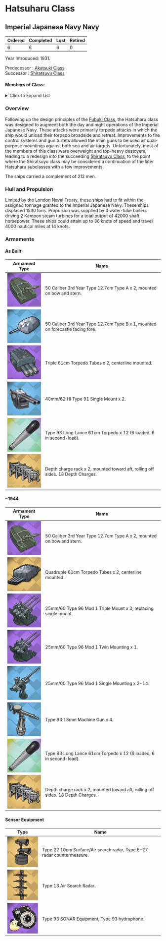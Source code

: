 # Hatsuharu Class
## Imperial Japanese Navy Navy

Ordered | Completed | Lost | Retired
 ------ | ------ | ------ | ------ 
6 | 6 | 6 | 0 <br/>
 
Year Introduced: 1931. <br/>
 
Predecessor : [Akatsuki Class](/History/IJN/AkatsukiClass.md) <br/>
Successor : [Shiratsuyu Class](/History/IJN/ShiratsuyuClass.md) <br/>

#### Members of Class: <br/>

<details>
	<summary>Click to Expand List</summary>
	
Icon | Name | Writing | Tanslation| Present
| ------ | ------ | ------ |  ------ |  ------ |
![Hatsuharu](/Icons/Ship/SakuraEmpire/Hatsuharu.png) | Hatsuharu | 初春、ハツハル | Early Spring | Yes <br/>
![UnknownDD](/Icons/Ship/UnknownDD.png) | Nenohi | 子日、ネノヒ |　Child Day | No <br/>
![Wakaba](/Icons/Ship/SakuraEmpire/Wakaba.png) | Wakaba | 若林、ワカバ | Young Forest | Yes <br/>
![Hatsushimo](/Icons/Ship/SakuraEmpire/Hatsushimo.png) | Hatsushimo | 初霜、ハツシモ | First Frost | Yes <br/>
![Ariake](/Icons/Ship/SakuraEmpire/Ariake.png) | Ariake |　有明、アリアケ | Dawn | Yes <br/>
![Yugure](/Icons/Ship/SakuraEmpire/Yuugure.png) | Yūgure | 夕暮、ユウグレ | Evening | Yes <br/>
</details>

### Overview

Following up the design principles of the [Fubuki Class](/History/IJN/FubukiClass.md), the Hatsuharu class was designed to augment both the day and night operations of the Imperial Japanese Navy. These attacks were primarily torpedo attacks in which the ship would unload their torpedo broadside and retreat. Improvements to fire control systems and gun turrets allowed the main guns to be used as dual-purpose mountings against both sea and air targets. Unfortunately, most of the members of this class were overweight and top-heavy destoyers, leading to a redesign into the succeeding [Shiratsuyu Class](/History/IJN/ShiratsuyuClass.md), to the point where the Shiratsuyu class may be considered a continuation of the later Hatsuharu subclasses with a few improvements.  <br/>

The ships carried a complement of 212 men. <br/>

### Hull and Propulsion

Limited by the London Naval Treaty, these ships had to fit within the assigned tonnage granted to the Imperial Japanese Navy. These ships displaced 1530 tons. Propulsion was supplied by 3 water-tube boilers driving 2 Kampon steam turbines for a total output of 42000 shaft horsepower. These ships could attain up to 36 knots of speed and travel 4000 nautical miles at 14 knots.

### Armaments

#### As Built

Armament Type | Name |
 ------ | ------ |
![127mm50ModA](/Icons/Equipment/Guns/DD/50Caliber3rdYearType12.7cmModA.png) | 50 Caliber 3rd Year Type 12.7cm Type A x 2, mounted on bow and stern.
![127mm50ModA](/Icons/Equipment/Guns/DD/50Caliber3rdYearType12.7cmModBSingle.png) | 50 Caliber 3rd Year Type 12.7cm Type B x 1, mounted on forecastle facing fore.
![Triple610](/Icons/Equipment/Torpedo/Surface/610mmTripleIJN.png) | Triple 61cm Torpedo Tubes x 2, centerline mounted.
![40mmPomPom](/Icons/Equipment/AA/Twin40mmPomPom.png) | 40mm/62 HI Type 91 Single Mount x 2.
![Type93](/Icons/Equipment/Auxiliary/OxygenTorpedoUR.png) | Type 93 Long Lance 61cm Torpedo x 12 (6 loaded, 6 in second-load).
![DCRack](/Icons/Equipment/Auxiliary/DepthChargeRack.png) | Depth charge rack x 2, mounted toward aft, rolling off sides. 18 Depth Charges. <br/>

#### ~1944

Armament Type | Name |
 ------ | ------ |
![127mm50ModA](/Icons/Equipment/Guns/DD/50Caliber3rdYearType12.7cmModA.png) | 50 Caliber 3rd Year Type 12.7cm Type A x 2, mounted on bow and stern.
![Quad610](/Icons/Equipment/Torpedo/Surface/610mmQuadIJN-Kai.png) | Quadruple 61cm Torpedo Tubes x 2, centerline mounted.
![25mmTR](/Icons/Equipment/AA/25mmType96TT.png) | 25mm/60 Type 96 Mod 1 Triple Mount x 3, replacing single mount.
![25mmT](/Icons/Equipment/AA/25mmType96T.png) | 25mm/60 Type 96 Mod 1 Twin Mounting x 1.
![25mmT](/Icons/Equipment/AA/25mmType96.png) | 25mm/60 Type 96 Mod 1 Single Mounting x 2-14.
![0.5inAAMG](/Icons/Equipment/AA/0.5inAAMG.png) | Type 93 13mm Machine Gun x 4.
![Type93](/Icons/Equipment/Auxiliary/OxygenTorpedoUR.png) | Type 93 Long Lance 61cm Torpedo x 12 (6 loaded, 6 in second-load).
![DCRack](/Icons/Equipment/Auxiliary/DepthChargeRack.png) | Depth charge rack x 2, mounted toward aft, rolling off sides. 18 Depth Charges. <br/>

#### Sensor Equipment

Type | Name |
 ------ | ------ |
![Type22](/Icons/Equipment/Auxiliary/Type22Radar.png) | Type 22 10cm Surface/Air search radar, Type E-27 radar countermeasure.  <br/>
![Type13](/Icons/Equipment/Auxiliary/Type13AirRadar.png) | Type 13 Air Search Radar. <br/>
![OldSonar](/Icons/Equipment/Auxiliary/9960ATraining.png) | Type 93 SONAR Equipment, Type 93 hydrophone. <br/>